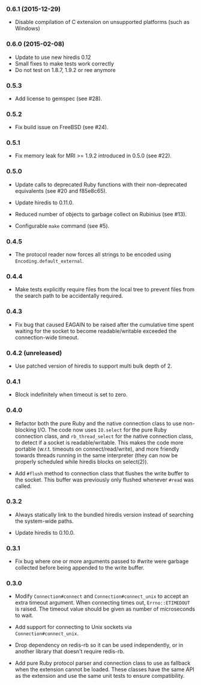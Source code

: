 ### 0.6.1 (2015-12-29)

* Disable compilation of C extension on unsupported platforms (such as Windows)

### 0.6.0 (2015-02-08)

* Update to use new hiredis 0.12
* Small fixes to make tests work correctly
* Do not test on 1.8.7, 1.9.2 or ree anymore

### 0.5.3

* Add license to gemspec (see #28).

### 0.5.2

* Fix build issue on FreeBSD (see #24).

### 0.5.1

* Fix memory leak for MRI >= 1.9.2 introduced in 0.5.0 (see #22).

### 0.5.0

* Update calls to deprecated Ruby functions with their non-deprecated
  equivalents (see #20 and f85e8c65).

* Update hiredis to 0.11.0.

* Reduced number of objects to garbage collect on Rubinius (see #13).

* Configurable `make` command (see #5).

### 0.4.5

* The protocol reader now forces all strings to be encoded using
  `Encoding.default_external`.

### 0.4.4

* Make tests explicitly require files from the local tree to prevent files from
  the search path to be accidentally required.

### 0.4.3

* Fix bug that caused EAGAIN to be raised after the cumulative time spent
  waiting for the socket to become readable/writable exceeded the
  connection-wide timeout.

### 0.4.2 (unreleased)

* Use patched version of hiredis to support multi bulk depth of 2.

### 0.4.1

* Block indefinitely when timeout is set to zero.

### 0.4.0

* Refactor both the pure Ruby and the native connection class to use
  non-blocking I/O. The code now uses `IO.select` for the pure Ruby connection
  class, and `rb_thread_select` for the native connection class, to detect if a
  socket is readable/writable. This makes the code more portable (w.r.t.
  timeouts on connect/read/write), and more friendly towards threads running in
  the same interpreter (they can now be properly scheduled while hiredis blocks
  on select(2)).

* Add `#flush` method to connection class that flushes the write buffer to the
  socket. This buffer was previously only flushed whenever `#read` was called.

### 0.3.2

* Always statically link to the bundled hiredis version instead of searching
  the system-wide paths.

* Update hiredis to 0.10.0.

### 0.3.1

* Fix bug where one or more arguments passed to #write were garbage collected
  before being appended to the write buffer.

### 0.3.0

* Modify `Connection#connect` and `Connection#connect_unix` to accept an extra
  timeout argument. When connecting times out, `Errno::ETIMEDOUT` is raised.
  The timeout value should be given as number of microseconds to wait.

* Add support for connecting to Unix sockets via `Connection#connect_unix`.

* Drop dependency on redis-rb so it can be used independently, or in another
  library that doesn't require redis-rb.

* Add pure Ruby protocol parser and connection class to use as fallback when
  the extension cannot be loaded. These classes have the same API as the
  extension and use the same unit tests to ensure compatibility.

